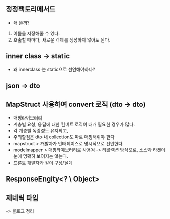 

## 정정팩토리메서드

- 왜 쓸까?

1. 이름을 지정해줄 수 있다.
2. 호출할 때마다, 새로운 객체를 생성하지 않아도 된다.


## inner class -> static

- 왜 innerclass 는 static으로 선언해야하나?

## json -> dto

## MapStruct 사용하여 convert 로직 (dto -> dto)

- 매핑라이브러리
- 계층별 요청, 응답에 대한 컨버트 로직이 대개 필요한 경우가 많다.
- 각 계층별 독링성도 유지되고, 
- 주의할점은 dto 내 collection도 따로 매핑해줘야 한다
- mapstruct > 개발자가 인터페이스로 명시적으로 선언한다.
- modelmapper > 매핑라이브러리로 사용됨 -> 리플렉션 방식으로, 소스와 타켓이 눈에 명확히 보이지는 않는다.
- 프론트 개발자와 같이 구성/설계



## ResponseEngity<? \ Object>

## 제네릭 타입

-> 블로그 정리

